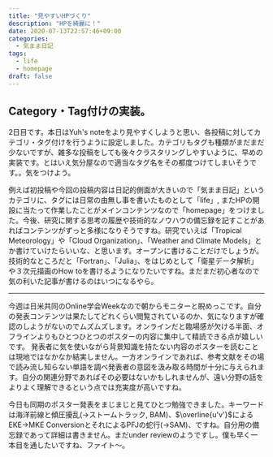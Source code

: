 ```yaml
---
title: "見やすいHPづくり"
description: "HPを綺麗に！"
date: 2020-07-13T22:57:46+09:00
categories:
  - 気まま日記
tags:
  - life
  - homepage
draft: false
---
```


## Category・Tag付けの実装。

2日目です。本日はYuh's noteをより見やすくしようと思い、各投稿に対してカテゴリ・タグ付けを行うように設定しました。カテゴリもタグも種類がまだまだ少ないですが、雑多な投稿をしても後々クラスタリングしやすいように、早めの実装です。とはいえ気分屋なので適当なタグ名をその都度つけてしまいそうです。。気をつけよう。
<!--more-->
例えば初投稿や今回の投稿内容は日記的側面が大きいので「気まま日記」というカテゴリに、タグには日常の由無し事を書いたものとして「life」, またHPの開設に当たって作業したことがメインコンテンツなので「homepage」をつけました。今後、研究に関する思考の履歴や技術的なノウハウの備忘録を記すことがあればコンテンツがずっと多様になりそうですね。研究でいえば「Tropical Meteorology」や「Cloud Organization」、「Weather and Climate Models」とか書けていけたらいいな、と思います。オープンに書けることだけでしょうが。技術的なところだと「Fortran」、「Julia」、をはじめとして「衛星データ解析」や３次元描画のHow toを書けるようになりたいですね。まだまだ初心者なので気の利いた記事が書けるのはいつになるやら。

---

今週は日米共同のOnline学会Weekなので朝からモニターと睨めっこです。自分の発表コンテンツは果たしてどれくらい閲覧されているのか、気になりますが確認のしようがないのでムズムズします。オンラインだと臨場感が欠ける半面、オフラインよりもひとつひとつのポスターの内容に集中して精読できる点が嬉しいです。
発表者に気を使いながら背景知識を持たない内容のポスターを読むことは現地ではなかなか結実しません。一方オンラインであれば、参考文献をその場で読み流し知らない単語を調べ発表者の意図を汲み取る時間が十分に与えられます。自分の関連分野であればその必要はないかもしれませんが、遠い分野の話をよりよく理解できるという点では充実度が高いですね。

今日も同期のポスター発表をまじまじと見てひとつ勉強できました。キーワードは海洋前線と傾圧擾乱(→ストームトラック, BAM)、$\overline{u'v'}$によるEKE→MKE ConversionとそれによるPFJの蛇行(→SAM)、ですね。自分用の備忘録であって詳細は書きません。まだunder reviewのようですし。僕も早く一本目を通したいですね、ファイト〜。
